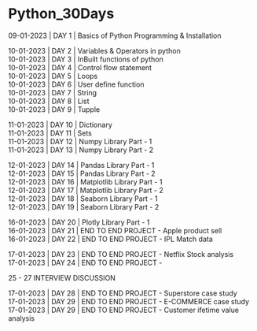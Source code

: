 # Python_30Days

09-01-2023 | DAY 1  | Basics of Python Programming & Installation <BR>
<!-- > 1. Python Histyory
> 2. Prons
> 3. Life cycle
> 4. Algorithm
> 5. Flow chart
> 6. Pseudo code
> 7. IDE
> 8. Juyter Notebook
> 9. Anaconda Navigator
> 10. Installation -->

10-01-2023 | DAY 2  | Variables & Operators in python <BR>
10-01-2023 | DAY 3  | InBuilt functions of python<BR>
10-01-2023 | DAY 4  | Control flow statement<BR>
10-01-2023 | DAY 5  | Loops<BR>
10-01-2023 | DAY 6  | User define function<BR>
10-01-2023 | DAY 7  | String<BR>
10-01-2023 | DAY 8  | List<BR>
10-01-2023 | DAY 9  | Tupple<BR>

11-01-2023 | DAY 10 | Dictionary<BR>
11-01-2023 | DAY 11 | Sets<BR>
11-01-2023 | DAY 12 | Numpy Library Part - 1<BR>
11-01-2023 | DAY 13 | Numpy Library Part - 2<BR>

12-01-2023 | DAY 14 | Pandas Library Part - 1<BR>
12-01-2023 | DAY 15 | Pandas Library Part - 2<BR>
12-01-2023 | DAY 16 | Matplotlib Library Part - 1<BR>
12-01-2023 | DAY 17 | Matplotlib Library Part - 2<BR>
12-01-2023 | DAY 18 | Seaborn Library Part - 1<BR>
12-01-2023 | DAY 19 | Seaborn Library Part - 2<BR>

16-01-2023 | DAY 20 | Plotly Library Part - 1<BR>
16-01-2023 | DAY 21 | END TO END PROJECT - Apple product sell <BR>
16-01-2023 | DAY 22 | END TO END PROJECT - IPL Match data<BR>

17-01-2023 | DAY 23 | END TO END PROJECT - Netflix Stock analysis<BR>
17-01-2023 | DAY 24 | END TO END PROJECT -  <BR>

25 - 27 INTERVIEW DISCUSSION 

17-01-2023 | DAY 28 | END TO END PROJECT - Superstore case study<BR>
17-01-2023 | DAY 29 | END TO END PROJECT - E-COMMERCE case study<BR>
17-01-2023 | DAY 29 | END TO END PROJECT - Customer ifetime value analysis<BR>
<!-- > 1. Types of function in python -->